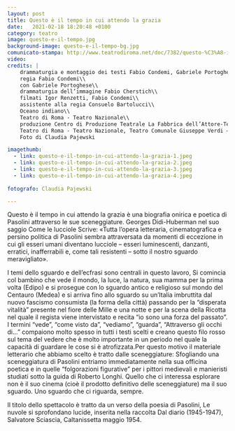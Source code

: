 ```yaml
---
layout: post
title: Questo è il tempo in cui attendo la grazia
date:   2021-02-18 18:20:48 +0100
category: teatro
image: questo-e-il-tempo.jpg
background-image: questo-e-il-tempo-bg.jpg
comunicato-stampa: http://www.teatrodiroma.net/doc/7382/questo-%C3%A8-il-tempo-in-cui-attendo-la-grazia
video:
credits: |
    drammaturgia e montaggio dei testi Fabio Condemi, Gabriele Portoghese\\
    regia Fabio Condemi\\
    con Gabriele Portoghese\\
    drammaturgia dell’immagine Fabio Cherstich\\
    filmati Igor Renzetti, Fabio Condemi\\
    assistente alla regia Consuelo Bartolucci\\
    Oceano indiano\\
    Teatro di Roma - Teatro Nazionale\\
    produzione Centro di Produzione Teatrale La Fabbrica dell’Attore-Teatro Vascello,\\
    Teatro di Roma - Teatro Nazionale, Teatro Comunale Giuseppe Verdi – Pordenone\\
    Foto di Claudia Pajewski

imagethumb:
  - link: questo-e-il-tempo-in-cui-attendo-la-grazia-1.jpeg
  - link: questo-e-il-tempo-in-cui-attendo-la-grazia-2.jpeg
  - link: questo-e-il-tempo-in-cui-attendo-la-grazia-3.jpeg
  - link: questo-e-il-tempo-in-cui-attendo-la-grazia-4.jpeg
  
fotografo: Claudia Pajewski

---
```


Questo è il tempo in cui attendo la grazia è una biografia onirica e poetica di Pasolini attraverso le sue sceneggiature.
Georges Didi-Huberman nel suo saggio Come le lucciole Scrive: «Tutta l’opera letteraria, cinematografica e persino politica di Pasolini sembra attraversata  da  momenti di eccezione in cui gli esseri umani diventano lucciole – esseri luminescenti, danzanti, erratici, inafferrabili e, come tali resistenti – sotto il nostro sguardo meravigliato».

I temi dello sguardo e dell’ecfrasi sono centrali in questo lavoro, Si comincia col bambino che vede il mondo, la luce, la natura, sua mamma per la prima volta (Edipo) e si prosegue con lo sguardo antico e religioso sul mondo del Centauro (Medea) e si arriva fino allo sguardo su un’Italia imbruttita dal nuovo fascismo consumista (la forma della città) passando per la “disperata vitalità” presente nel fiore delle Mille e una notte e per la scena della Ricotta nel quale il regista viene intervistato e recita “io sono una forza del passato”. I termini “vede”, “come visto da”, “vediamo”, “guarda”, “Attraverso gli occhi di...” compaiono molto spesso in tutti i testi scelti e creano questo filo rosso sul tema del vedere che è molto importante in un periodo nel quale la capacità di guardare le cose si è atrofizzata.Per questo motivo il materiale letterario che abbiamo scelto è tratto dalle sceneggiature: Sfogliando una sceneggiatura di Pasolini entriamo immediatamente nella sua officina poetica e in quelle “folgorazioni figurative” per i pittori medievali e manieristi studiati sotto la guida di Roberto Longhi.
Quello che ci interessa esplorare non è il suo cinema (cioè il prodotto definitivo delle sceneggiature) ma il suo sguardo. Uno sguardo che ci riguarda, sempre.

Il titolo dello spettacolo è tratto da un verso della poesia di Pasolini, Le nuvole si sprofondano lucide, inserita nella raccolta Dal diario (1945-1947), Salvatore Sciascia, Caltanissetta maggio 1954. 